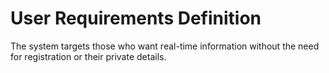 # User Requirements Definition

The system targets those who want real-time information without the need for registration or their private details.

